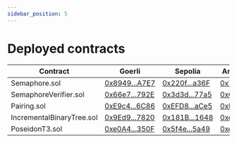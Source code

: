 ```yaml
---
sidebar_position: 5
---
```


# Deployed contracts

| Contract                  | Goerli                                                                                          | Sepolia                                                                                          | Arbitrum One                                                                            |
| ------------------------- | ----------------------------------------------------------------------------------------------- | ------------------------------------------------------------------------------------------------ | --------------------------------------------------------------------------------------- |
| Semaphore.sol             | [0x8949...A7E7](https://goerli.etherscan.io/address/0x89490c95eD199D980Cdb4FF8Bac9977EDb41A7E7) | [0x220f...a36F](https://sepolia.etherscan.io/address/0x220fBdB6F996827b1Cf12f0C181E8d5e6de3a36F) | [0x72dc...5aeC](https://arbiscan.io/address/0x72dca3c971136bf47BACF16A141f0fcfAC925aeC) |
| SemaphoreVerifier.sol     | [0x66e7...792E](https://goerli.etherscan.io/address/0x66e772B0B8Ee1c24E4b6aC99A3A82C77f431792E) | [0x3d3d...77a5](https://sepolia.etherscan.io/address/0x3d3df6CFc6BFf68d9693e097F32bF4a9903E77a5) | [0xCAbe...4d07](https://arbiscan.io/address/0xCAbeED6cB96a287000aBd834b0B79c05e6Ea4d07) |
| Pairing.sol               | [0xE9c4...6C86](https://goerli.etherscan.io/address/0xE9c41c912CF750D79Cf304a196d4Bc8Dfd626C86) | [0xEFD8...aCe5](https://sepolia.etherscan.io/address/0xEFD83f827FA5B0496359D817c6CD8a5AA5D2aCe5) | [0xE3a4...A74C](https://arbiscan.io/address/0xE3a4C2FE9f025405cA6F60f6E960B4558604A74C) |
| IncrementalBinaryTree.sol | [0x9Ed9...7820](https://goerli.etherscan.io/address/0x9Ed9f58CA9212Ddf0377C8C4Cd089748F9337820) | [0x181B...1648](https://sepolia.etherscan.io/address/0x181B7f34538cE3BceC68597d4A212aB3f7881648) | [0xcDF8...fFb0](https://arbiscan.io/address/0xcDF8efE6334c68aF283C83f2F14648da51fcfFb0) |
| PoseidonT3.sol            | [0xe0A4...350F](https://goerli.etherscan.io/address/0xe0A452533853310C371b50Bd91BB9DCC8961350F) | [0x5f4e...5a49](https://sepolia.etherscan.io/address/0x5f4edC58142f4395D1D536e793137A0252dA5a49) | [0xe0c8...61d0](https://arbiscan.io/address/0xe0c8d1e53D9Bfc9071F6564755FCFf6cC0dB61d0) |
